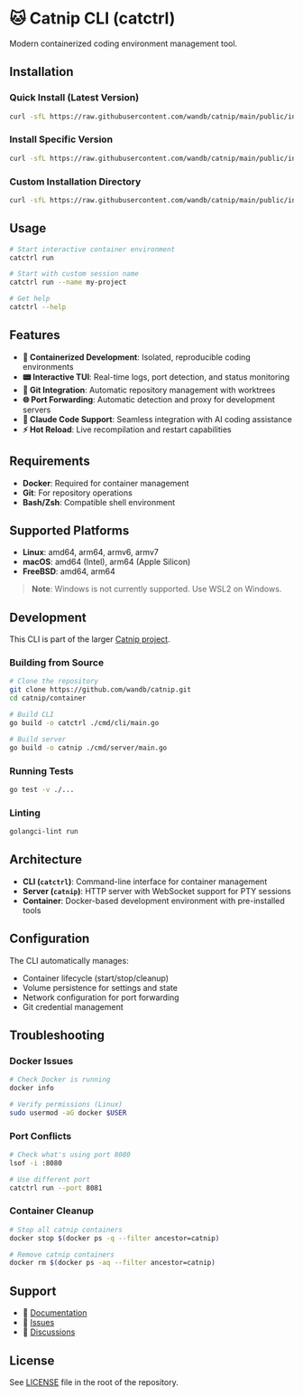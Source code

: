 # 🐱 Catnip CLI (catctrl)

Modern containerized coding environment management tool.

## Installation

### Quick Install (Latest Version)
```bash
curl -sfL https://raw.githubusercontent.com/wandb/catnip/main/public/install.sh | sh
```

### Install Specific Version
```bash
curl -sfL https://raw.githubusercontent.com/wandb/catnip/main/public/install.sh | sh -s -- --version v0.1.0
```

### Custom Installation Directory
```bash
curl -sfL https://raw.githubusercontent.com/wandb/catnip/main/public/install.sh | INSTALL_DIR=/usr/local/bin sh
```

## Usage

```bash
# Start interactive container environment
catctrl run

# Start with custom session name
catctrl run --name my-project

# Get help
catctrl --help
```

## Features

- **🐳 Containerized Development**: Isolated, reproducible coding environments
- **📟 Interactive TUI**: Real-time logs, port detection, and status monitoring  
- **🔧 Git Integration**: Automatic repository management with worktrees
- **🌐 Port Forwarding**: Automatic detection and proxy for development servers
- **🤖 Claude Code Support**: Seamless integration with AI coding assistance
- **⚡ Hot Reload**: Live recompilation and restart capabilities

## Requirements

- **Docker**: Required for container management
- **Git**: For repository operations
- **Bash/Zsh**: Compatible shell environment

## Supported Platforms

- **Linux**: amd64, arm64, armv6, armv7
- **macOS**: amd64 (Intel), arm64 (Apple Silicon)  
- **FreeBSD**: amd64, arm64

> **Note**: Windows is not currently supported. Use WSL2 on Windows.

## Development

This CLI is part of the larger [Catnip project](https://github.com/wandb/catnip).

### Building from Source

```bash
# Clone the repository
git clone https://github.com/wandb/catnip.git
cd catnip/container

# Build CLI
go build -o catctrl ./cmd/cli/main.go

# Build server
go build -o catnip ./cmd/server/main.go
```

### Running Tests

```bash
go test -v ./...
```

### Linting

```bash
golangci-lint run
```

## Architecture

- **CLI (`catctrl`)**: Command-line interface for container management
- **Server (`catnip`)**: HTTP server with WebSocket support for PTY sessions
- **Container**: Docker-based development environment with pre-installed tools

## Configuration

The CLI automatically manages:
- Container lifecycle (start/stop/cleanup)
- Volume persistence for settings and state
- Network configuration for port forwarding
- Git credential management

## Troubleshooting

### Docker Issues
```bash
# Check Docker is running
docker info

# Verify permissions (Linux)
sudo usermod -aG docker $USER
```

### Port Conflicts
```bash
# Check what's using port 8080
lsof -i :8080

# Use different port
catctrl run --port 8081
```

### Container Cleanup
```bash
# Stop all catnip containers
docker stop $(docker ps -q --filter ancestor=catnip)

# Remove catnip containers
docker rm $(docker ps -aq --filter ancestor=catnip)
```

## Support

- 📖 [Documentation](https://github.com/wandb/catnip)
- 🐛 [Issues](https://github.com/wandb/catnip/issues)
- 💬 [Discussions](https://github.com/wandb/catnip/discussions)

## License

See [LICENSE](../LICENSE) file in the root of the repository.